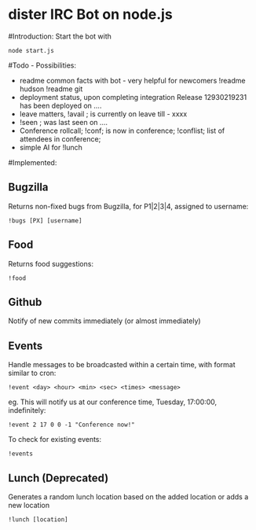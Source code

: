 dister IRC Bot on node.js
=========================
#Introduction:
Start the bot with

    node start.js

#Todo - Possibilities:
- readme common facts with bot - very helpful for newcomers
	!readme hudson
	!readme git
- deployment status, upon completing integration
	Release 12930219231 has been deployed on .... 
- leave matters, !avail <nick>; <nick> is currently on leave till - xxxx
- !seen <nick>; <nick> was last seen on .... 
- Conference rollcall; !conf; <nick> is now in conference; !conflist; list of attendees in conference;
- simple AI for !lunch

#Implemented:
## Bugzilla
Returns non-fixed bugs from Bugzilla, for P1|2|3|4, assigned to username:

    !bugs [PX] [username]

## Food
Returns food suggestions:

    !food

## Github
Notify of new commits immediately (or almost immediately)

## Events
Handle messages to be broadcasted within a certain time, with format similar to
cron:

    !event <day> <hour> <min> <sec> <times> <message>

eg. This will notify us at our conference time, Tuesday, 17:00:00, indefinitely:

    !event 2 17 0 0 -1 "Conference now!"

To check for existing events:

    !events

## Lunch (Deprecated)
Generates a random lunch location based on the added location or adds a new
location

    !lunch [location]
